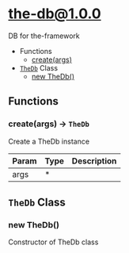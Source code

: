 # the-db@1.0.0

DB for the-framework

+ Functions
  + [create(args)](#the-db-function-create)
+ [`TheDb`](#the-db-classes) Class
  + [new TheDb()](#the-db-classes-the-db-constructor)

## Functions

<a class='md-heading-link' name="the-db-function-create" ></a>

### create(args) -> `TheDb`

Create a TheDb instance

| Param | Type | Description |
| ----- | --- | -------- |
| args | * |  |



<a class='md-heading-link' name="the-db-classes"></a>

## `TheDb` Class






<a class='md-heading-link' name="the-db-classes-the-db-constructor" ></a>

### new TheDb()

Constructor of TheDb class





